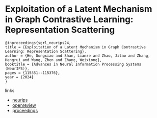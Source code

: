 # Exploitation of a Latent Mechanism in Graph Contrastive Learning: Representation Scattering

```
@inproceedings{sgrl_neurips24,
title = {Exploitation of a Latent Mechanism in Graph Contrastive Learning: Representation Scattering},
author = {He, Dongxiao and Shan, Lianze and Zhao, Jitao and Zhang, Hengrui and Wang, Zhen and Zhang, Weixiong},
booktitle = {Advances in Neural Information Processing Systems (NeurIPS)},
pages = {115351--115376},
year = {2024}
}
```

links
- [neurips](https://nips.cc/Conferences/2024/Schedule?showEvent=95196)
- [openreview](https://openreview.net/forum?id=R8SolCx62K)
- [proceedings](https://papers.nips.cc//paper_files/paper/2024/hash/d0ffb35aaa7faa894afe5060c694d674-Abstract-Conference.html)
